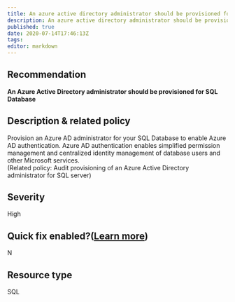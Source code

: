 ```yaml
---
title: An azure active directory administrator should be provisioned for sql database
description: An azure active directory administrator should be provisioned for sql database
published: true
date: 2020-07-14T17:46:13Z
tags:
editor: markdown
---
```


## Recommendation
**An Azure Active Directory administrator should be provisioned for SQL Database**

## Description & related policy
Provision an Azure AD administrator for your SQL Database to enable Azure AD authentication. Azure AD authentication enables simplified permission management and centralized identity management of database users and other Microsoft services.<br>(Related policy: Audit provisioning of an Azure Active Directory administrator for SQL server)

## Severity
High

## Quick fix enabled?([Learn more](https://docs.microsoft.com/azure/security-center/security-center-remediate-recommendations#recommendations-with-quick-fix-remediation))
N

## Resource type
SQL




